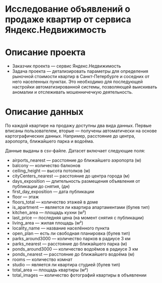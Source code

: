 # Исследование объявлений о продаже квартир от сервиса Яндекс.Недвижимость

# Описание проекта

- Заказчик проекта — сервис Яндекс.Недвижимость
- Задача проекта — детализировать параметры для определения рыночной стоимости квартир в Санкт-Петербурге и соседних от него населенных пунктах. Это необходимо для последующей настройки автоматизированной системы, позволяющей выискивать аномалии и отслеживать мошенничечкую деятельность.

# Описание данных

По каждой квартире на продажу доступны два вида данных. Первые вписаны пользователем, вторые — получены автоматически на основе картографических данных. Например, расстояние до центра, аэропорта, ближайшего парка и водоёма. 

Данные выданы в csv-файле. Датасет включает следующие поля:

- airports_nearest — расстояние до ближайшего аэропорта (м)
- balcony — количество балконов
- ceiling_height — высота потолков (м)
- cityCenters_nearest — расстояние до центра города (м)
- days_exposition — длительность размещения объявления от публикации до снятия, (дн)
- first_day_exposition — дата публикации
- floor — этаж
- floors_total — количество этажей в доме
- is_apartment — является ли квартира апартаментами (булев тип)
- kitchen_area — площадь кухни (м²)
- last_price — последняя цена (на момент снятия с публикации)
- living_area — жилая площадь (м²)
- locality_name — название населённого пункта
- open_plan — есть ли свободная планировка (булев тип)
- parks_around3000 — количество парков в радиусе 3 км
- parks_nearest — расстояние до ближайшего парка (м)
- ponds_around3000 — количество водоёмов в радиусе 3 км
- ponds_nearest — расстояние до ближайшего водоёма (м)
- rooms — количество комнат
- studio — является ли квартира студией (булев тип)
- total_area — площадь квартиры (м²)
- total_images — количество фотографий квартиры в объявлении
